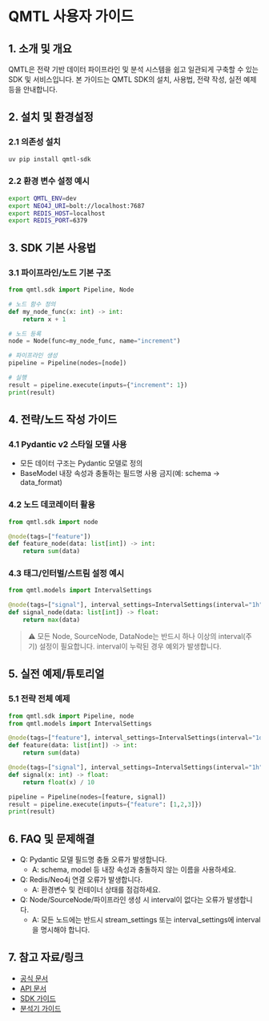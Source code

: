 # QMTL 사용자 가이드

## 1. 소개 및 개요
QMTL은 전략 기반 데이터 파이프라인 및 분석 시스템을 쉽고 일관되게 구축할 수 있는 SDK 및 서비스입니다. 본 가이드는 QMTL SDK의 설치, 사용법, 전략 작성, 실전 예제 등을 안내합니다.

## 2. 설치 및 환경설정

### 2.1 의존성 설치
```bash
uv pip install qmtl-sdk
```

### 2.2 환경 변수 설정 예시
```bash
export QMTL_ENV=dev
export NEO4J_URI=bolt://localhost:7687
export REDIS_HOST=localhost
export REDIS_PORT=6379
```

## 3. SDK 기본 사용법

### 3.1 파이프라인/노드 기본 구조
```python
from qmtl.sdk import Pipeline, Node

# 노드 함수 정의
def my_node_func(x: int) -> int:
    return x + 1

# 노드 등록
node = Node(func=my_node_func, name="increment")

# 파이프라인 생성
pipeline = Pipeline(nodes=[node])

# 실행
result = pipeline.execute(inputs={"increment": 1})
print(result)
```

## 4. 전략/노드 작성 가이드

### 4.1 Pydantic v2 스타일 모델 사용
- 모든 데이터 구조는 Pydantic 모델로 정의
- BaseModel 내장 속성과 충돌하는 필드명 사용 금지(예: schema → data_format)

### 4.2 노드 데코레이터 활용
```python
from qmtl.sdk import node

@node(tags=["feature"])
def feature_node(data: list[int]) -> int:
    return sum(data)
```

### 4.3 태그/인터벌/스트림 설정 예시
```python
from qmtl.models import IntervalSettings

@node(tags=["signal"], interval_settings=IntervalSettings(interval="1h", period="1d"))
def signal_node(data: list[int]) -> float:
    return max(data)
```

> ⚠️ 모든 Node, SourceNode, DataNode는 반드시 하나 이상의 interval(주기) 설정이 필요합니다. interval이 누락된 경우 예외가 발생합니다.

## 5. 실전 예제/튜토리얼

### 5.1 전략 전체 예제
```python
from qmtl.sdk import Pipeline, node
from qmtl.models import IntervalSettings

@node(tags=["feature"], interval_settings=IntervalSettings(interval="1d"))
def feature(data: list[int]) -> int:
    return sum(data)

@node(tags=["signal"], interval_settings=IntervalSettings(interval="1h", period="1d"))
def signal(x: int) -> float:
    return float(x) / 10

pipeline = Pipeline(nodes=[feature, signal])
result = pipeline.execute(inputs={"feature": [1,2,3]})
print(result)
```

## 6. FAQ 및 문제해결
- Q: Pydantic 모델 필드명 충돌 오류가 발생합니다.
  - A: schema, model 등 내장 속성과 충돌하지 않는 이름을 사용하세요.
- Q: Redis/Neo4j 연결 오류가 발생합니다.
  - A: 환경변수 및 컨테이너 상태를 점검하세요.
- Q: Node/SourceNode/파이프라인 생성 시 interval이 없다는 오류가 발생합니다.
  - A: 모든 노드에는 반드시 stream_settings 또는 interval_settings에 interval을 명시해야 합니다.

## 7. 참고 자료/링크
- [공식 문서](https://github.com/your-org/qmtl)
- [API 문서](./generated/api.md)
- [SDK 가이드](./sdk_guide.md)
- [분석기 가이드](./analyzer_guide.md) 